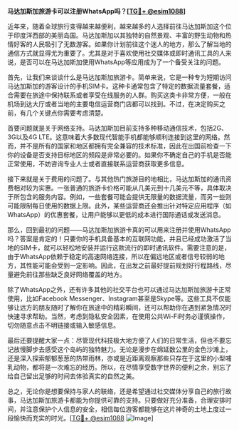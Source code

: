 **马达加斯加旅游卡可以注册WhatsApp吗？[[TG💪+ @esim1088](https://t.me/s/esim1088)]**

近年来，随着全球旅行变得越来越便利，越来越多的人选择前往马达加斯加这个位于印度洋西部的美丽岛国。马达加斯加以其独特的自然景观、丰富的野生动物和热情好客的人民吸引了无数游客。如果你计划前往这个迷人的地方，那么了解当地的通信方式就显得尤为重要了。尤其是对于喜欢使用社交媒体或即时通讯工具的人来说，是否可以在马达加斯加使用WhatsApp等应用成为了一个备受关注的问题。

首先，让我们来谈谈什么是马达加斯加旅游卡。简单来说，它是一种专为短期访问马达加斯加的游客设计的手机SIM卡。这种卡通常包含了特定的数据流量套餐，适合需要在旅途中保持联系或者享受在线服务的人群。购买这类卡非常方便，一般在机场到达大厅或者当地的主要电信运营商门店都可以找到。不过，在决定购买之前，有几个关键点你需要考虑清楚。

首要问题就是关于网络支持。马达加斯加目前支持多种移动通信技术，包括2G、3G以及4G LTE。这意味着大多数现代智能手机都能够顺利连接到这里的网络。然而，并不是所有的国家和地区都拥有完全兼容的技术标准，因此在出国前检查一下你的设备是否支持目标地区的频段是非常必要的。如果你不确定自己的手机是否能正常使用，不妨咨询专业人士或者直接联系运营商获取更多信息。

接下来就是关于费用的问题了。与其他热门旅游目的地相比，马达加斯加的通讯资费相对较为实惠。一张普通的旅游卡价格可能从几美元到十几美元不等，具体取决于所包含的服务内容。例如，一些套餐可能会提供无限量的数据流量，而另一些则可能限制每日使用的数据上限。此外，某些运营商还会推出针对特定应用程序（如WhatsApp）的优惠套餐，让用户能够以更低的成本进行国际通话或发送消息。

那么，回到最初的问题——马达加斯加旅游卡真的可以用来注册并使用WhatsApp吗？答案是肯定的！只要你的手机具备基本的互联网功能，并且已经成功激活了当地的SIM卡，就可以轻松地安装并运行这款流行的即时通讯软件。需要注意的是，由于WhatsApp依赖于稳定的高速网络连接，所以在偏远地区或者信号较弱的地方，其性能可能会受到一定影响。因此，在出发之前最好提前规划好行程路线，尽量避免前往那些缺乏良好网络覆盖的地方。

除了WhatsApp之外，还有许多其他的社交平台也可以通过马达加斯加旅游卡正常使用，比如Facebook Messenger、Instagram甚至是Skype等。这些工具不仅能够让远方的朋友随时了解你在旅途中的精彩瞬间，还可以帮助你在遇到紧急情况时快速寻求帮助。当然，考虑到隐私安全因素，在使用公共Wi-Fi时务必谨慎操作，切勿随意点击不明链接或输入敏感信息。

最后还要提醒大家一点：尽管现代科技极大地方便了人们的日常生活，但也不要忘记放慢脚步去感受这个岛屿的独特魅力。无论是漫步在绵延数公里的金色沙滩上，还是深入探索郁郁葱葱的热带雨林，亦或是近距离观察那些只存在于这里的小型哺乳动物，都将是一次难忘的经历。所以，在尽情享受数字世界的便利之余，别忘了给自己留出足够的时间去体验真实的自然之美。

总之，无论你是想要保持与家人的联络，还是希望通过社交媒体分享自己的旅行故事，马达加斯加旅游卡都能为你提供可靠的支持。只要做好充分准备，合理安排时间，并注意保护个人信息的安全，相信每位游客都能够在这片神奇的土地上度过一段愉快而充实的时光。[[TG💪+ @esim1088](https://t.me/s/esim1088) ![Image](https://i.postimg.cc/4NQfJmqS/Snipaste-2025-05-13-00-14-12.png)]